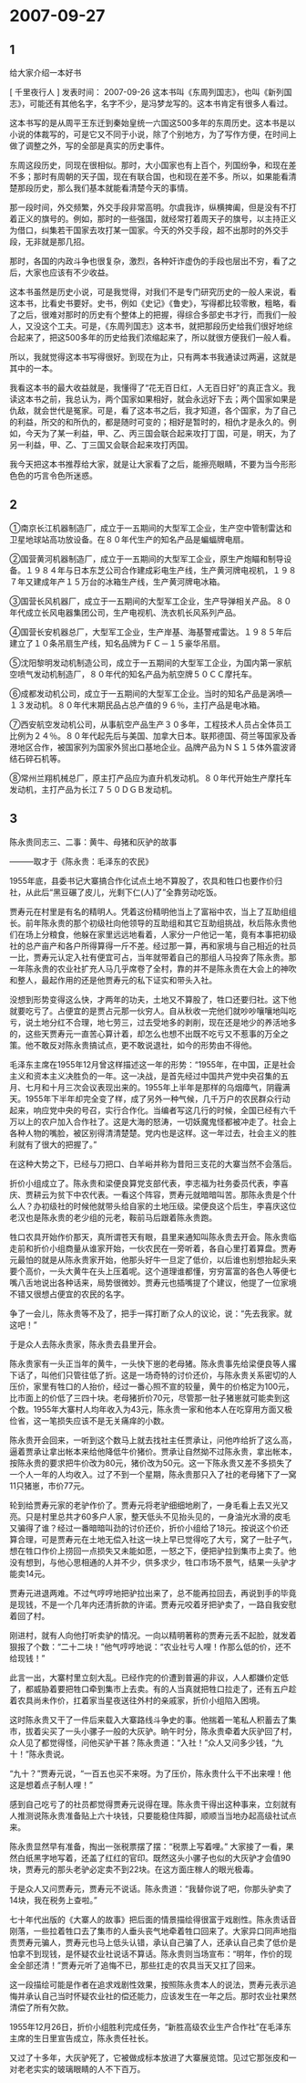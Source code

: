 # 2007-09-27

## 1

给大家介绍一本好书  

[ 千里夜行人 ]  发表时间： 2007-09-26   这本书叫《东周列国志》，也叫《新列国志》，可能还有其他名字，名字不少，是冯梦龙写的。这本书肯定有很多人看过。

这本书写的是从周平王东迁到秦始皇统一六国这500多年的东周历史。这本书是以小说的体裁写的，可是它又不同于小说，除了个别地方，为了写作方便，在时间上做了调整之外，写的全部是真实的历史事件。

东周这段历史，同现在很相似。那时，大小国家也有上百个，列国纷争，和现在差不多；那时有周朝的天子国，现在有联合国，也和现在差不多。所以，如果能看清楚那段历史，那么我们基本就能看清楚今天的事情。

那一段时间，外交频繁，外交手段非常高明。尔虞我诈，纵横捭阖，但是没有不打着正义的旗号的。例如，那时的一些强国，就经常打着周天子的旗号，以主持正义为借口，纠集若干国家去攻打某一国家。今天的外交手段，超不出那时的外交手段，无非就是那几招。

那时，各国的内政斗争也很复杂，激烈，各种奸诈虚伪的手段也层出不穷，看了之后，大家也应该有不少收益。

这本书虽然是历史小说，可是我觉得，对我们不是专门研究历史的一般人来说，看这本书，比看史书要好。史书，例如《史记》《鲁史》，写得都比较零散，粗略，看了之后，很难对那时的历史有个整体上的把握，得综合多部史书才行，而我们一般人，又没这个工夫。可是，《东周列国志》这本书，就把那段历史给我们很好地综合起来了，把这500多年的历史给我们浓缩起来了，所以就很方便我们一般人看。

所以，我就觉得这本书写得很好。到现在为止，只有两本书我通读过两遍，这就是其中的一本。

我看这本书的最大收益就是，我懂得了“花无百日红，人无百日好”的真正含义。我读这本书之前，我总认为，两个国家如果相好，就会永远好下去；两个国家如果是仇敌，就会世代是冤家。可是，看了这本书之后，我才知道，各个国家，为了自己的利益，所交的和所仇的，都是随时可变的；相好是暂时的，相仇才是永久的。例如，今天为了某一利益，甲、乙、丙三国会联合起来攻打丁国，可是，明天，为了另一利益，甲、乙、丁三国又会联合起来攻打丙国。

我今天把这本书推荐给大家，就是让大家看了之后，能擦亮眼睛，不要为当今形形色色的巧言令色所迷惑。

## 2

①南京长江机器制造厂，成立于一五期间的大型军工企业，生产空中管制雷达和卫星地球站高功放设备。在８０年代生产的知名产品是蝙蝠牌电扇。

②国营黄河机器制造厂，成立于一五期间的大型军工企业，原生产炮瞄和制导设备。１９８４年与日本东芝公司合作建成彩电生产线，生产黄河牌电视机，１９８７年又建成年产１５万台的冰箱生产线，生产黄河牌电冰箱。

③国营长风机器厂，成立于一五期间的大型军工企业，生产导弹相关产品。８０年代成立长风电器集团公司，生产电视机、洗衣机长风系列产品。

④国营长安机器总厂，大型军工企业，生产岸基、海基警戒雷达。１９８５年后建立了１０条吊扇生产线，知名品牌为ＦＣ－１５豪华吊扇。

⑤沈阳黎明发动机制造公司，成立于一五期间的大型军工企业，为国内第一家航空喷气发动机制造厂，８０年代的知名产品为航空牌５０ＣＣ摩托车。

⑥成都发动机公司，成立于一五期间的大型军工企业。当时的知名产品是涡喷―１３发动机。８０年代末期民品占总产值的９６％，主打产品是电冰箱。

⑦西安航空发动机公司，从事航空产品生产３０多年，工程技术人员占全体员工比例为２４％。８０年代起先后与美国、加拿大日本。联邦德国、荷兰等国家及香港地区合作，被国家列为国家外贸出口基地企业。品牌产品为ＮＳ１５体外震波肾结石碎石机等。

⑧常州兰翔机械总厂，原主打产品应为直升机发动机。８０年代开始生产摩托车发动机，主打产品为长江７５０ＤＧＢ发动机。

## 3

陈永贵同志三、二事：黄牛、母猪和灰驴的故事

———取才于《陈永贵：毛泽东的农民》

1955年底，县委书记大寨搞合作化试点土地不算股了，农具和牲口也要作价归社，从此后“黑豆碾了皮儿，光剩下仁(人)了”全靠劳动吃饭。

贾寿元在村里是有名的精明人。凭着这份精明他当上了富裕中农，当上了互助组组长。前年陈永贵的那个初级社向他领导的互助组和其它互助组挑战，秋后陈永贵他们在场上分粮食，他躲在家里远远地看着，人家分一户他记一笔，竟有本事把初级社的总产亩产和各户所得算得一斤不差。经过那一算，再和家境与自己相近的社员一比，贾寿元认定入社有便宜可占，当年就带着自己的那组人马投奔了陈永贵。那一年陈永贵的农业社扩充人马几乎席卷了全村，靠的并不是陈永贵在大会上的神吹和整人，最起作用的还是他贾寿元的私下证实和带头入社。

没想到形势变得这么快，才两年的功夫，土地又不算股了，牲口还要归社。这下他就要吃亏了。占便宜的是贾占元那一伙穷人。自从秋收一完他们就吵吵嚷嚷地叫吃亏，说土地分红不合理，地七劳三，过去受地多的剥削，现在还是地少的养活地多的，这些天贾寿元一直苦心算计着，却怎么也想不出既不吃亏又不惹事的万全之策。他不敢反对陈永贵搞试点，更不敢说退社，如今的形势由不得他。

毛泽东主席在1955年12月曾这样描述这一年的形势：“1955年，在中国，正是社会主义和资本主义决胜负的一年。这一决战，是首先经过中国共产党中央召集的五月、七月和十月三次会议表现出来的。1955年上半年是那样的乌烟瘴气，阴霾满天。1955年下半年却完全变了样，成了另外一种气候，几千万户的农民群众行动起来，响应党中央的号召，实行合作化。当编者写这几行的时候，全国已经有六千万以上的农户加入合作社了。这是大海的怒涛，一切妖魔鬼怪都被冲走了。社会上各种人物的嘴脸，被区别得清清楚楚。党内也是这样。这一年过去，社会主义的胜利就有了很大的把握了。”

在这种大势之下，已经与刀把口、白羊峪并称为昔阳三支花的大寨当然不会落后。

折价小组成立了。陈永贵和梁便良算党支部代表，李志福为社务委员代表，李喜庆、贾耕云为贫下中农代表。一看这个阵容，贾寿元就暗暗叫苦。那陈永贵是个什么人？办初级社的时候他就带头给自家的土地压级。梁便良这个后生，李喜庆这位老汉也是陈永贵的老少组的元老，鞍前马后跟着陈永贵跑。

牲口农具开始作价那天，真所谓苍天有眼，县里来通知叫陈永贵去开会。陈永贵临走前和折价小组商量从谁家开始，一伙农民在一旁听着，各自心里打着算盘。贾寿元最怕的就是从陈永贵家开始，他那头好牛一旦定了低价，以后谁也别想抬起头来要个高价，一头大黄牛在头上压着呢。这个道理谁都懂，穷穷富富的各色人等便七嘴八舌地说出各种话来，局势很微妙。贾寿元也插嘴提了个建议，他提了一位家境不错又很想占便宜的农民的名字。

争了一会儿，陈永贵等不及了，把手一挥打断了众人的议论，说：“先去我家。就这吧！”

于是众人去陈永贵家，陈永贵去县里开会。

陈永贵家有一头正当年的黄牛，一头快下崽的老母猪。陈永贵事先给梁便良等人撂下话了，叫他们只管往低了折。这是一场奇特的讨价还价，与陈永贵关系密切的人压价，家里有牲口的人抬价，经过一番心照不宣的较量，黄牛的价格定为100元，比市面上的价低了三四十块。老母猪折价70元，尽管那一肚子猪崽就可能卖到这个数。1955年大寨村人均年收入为43元，陈永贵一家和他本人在吃穿用方面又极俭省，这一笔损失应该不是无关痛痒的小数。

陈永贵开会回来，一听到这个数马上就去找社主任贾承让，问他咋给折了这么高，逼着贾承让拿出帐本来给他降低牛价猪价。贾承让自然拗不过陈永贵，拿出帐本，按陈永贵的要求把牛价改为80元，猪价改为50元。这一下陈永贵又差不多损失了一个人一年的人均收入。过了不到一个星期，陈永贵那只入了社的老母猪下了一窝11只猪崽，市价77元。

轮到给贾寿元家的老驴作价了。贾寿元将老驴细细地刷了，一身毛看上去又光又亮。只是村里总共才60多户人家，整天低头不见抬头见的，一身油光水滑的皮毛又骗得了谁？经过一番暗暗叫劲的讨价还价，折价小组给了18元。按说这个价还算合理，可是贾寿元在土地无偿入社这一块上早已觉得吃了大亏，窝了一肚子气，想在牲口作价上捞回一点损失又未能如愿，一怒之下，便把驴拉到集市上卖了。他没有想到，与他心思相通的人并不少，供多求少，牲口市场不景气，结果一头驴才能卖14元。

贾寿元进退两难。不过气哼哼地把驴拉出来了，总不能再拉回去，再说到手的毕竟是现钱，不是一个几年内还清折款的许诺。贾寿元咬着牙把驴卖了，一路自我安慰着回了村。

刚进村，就有人向他打听卖驴的情况。一向以精明著称的贾寿元丢不起脸，就发着狠报了个数：“二十二块！”他气哼哼地说：“农业社亏人哩！作那么低的价，还不给现钱！”

此言一出，大寨村里立刻大乱。已经作完的价遭到普遍的非议，人人都嫌价定低了，都威胁着要把牲口牵到集市上去卖。有的人当真就把牲口拉走了，还有五户趁着农具尚未作价，扛着家当星夜送往外村的亲戚家，折价小组陷入困境。

这时陈永贵又干了一件后来载入大寨路线斗争史的事。他揣着一笔私人积蓄去了集市，拔着尖买了一头小骡子一般的大灰驴。晌午时分，陈永贵牵着大灰驴回了村，众人见了都觉得怪，问他买驴干甚？陈永贵道：“入社！”众人又问多少钱，“九十！”陈永贵说。

“九十？”贾寿元说，“一百五也买不来呀。为了压价，陈永贵什么干不出来哩！他这是想着点子制人哩！”

感到自己吃亏了的社员都觉得贾寿元说得在理。陈永贵干得出这种事来，立刻就有人推测说陈永贵准备贴上六十块钱，只要能稳住阵脚，顺顺当当地办起高级社试点来。

陈永贵显然早有准备，掏出一张税票摆了摆：“税票上写着哩。” 大家接了一看，果然白纸黑字地写着，还盖了红红的官印。既然这头小骡子也似的大灰驴才会值90块，贾寿元的那头老驴必定卖不到22块。在这方面庄稼人的眼光极毒。

于是众人又问贾寿元，贾寿元不说话。陈永贵道：“我替你说了吧，你那头驴卖了14块，我在税务上查啦。”

七十年代出版的《大寨人的故事》把后面的情景描绘得很富于戏剧性。陈永贵话音刚落，一些拉着牲口去了集市的人垂头丧气地牵着牲口回来了。大家异口同声地指责贾寿元骗人，贾寿元也马上低头认错，承认自己骗了人，还承认自己卖了低价是怕拿不到现钱，是怀疑农业社说话不算话。陈永贵则当场宣布：“明年，作价的现金全部还清！”贾寿元听了追悔不已，那些扛走的农具当天又扛了回来。

这一段描绘可能是作者在追求戏剧性效果，按照陈永贵本人的说法，贾寿元表示追悔并承认自己当时怀疑农业社的偿还能力，应该发生在一年之后。那时农业社果然清偿了所有欠款。

1955年12月26日，折价小组胜利完成任务，“新胜高级农业生产合作社”在毛泽东主席的生日里宣告成立，陈永贵任社长。

又过了十多年，大灰驴死了，它被做成标本放进了大寨展览馆。见过它那张皮和一对老老实实的玻璃眼睛的人不下百万。

